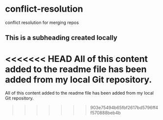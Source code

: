 # conflict-resolution
conflict resolution for merging repos
## This is a subheading created locally

<<<<<<< HEAD
All of this content added to the readme file has been added from my local Git repository.
=======
All of this content added to the readme file has been added from my local Git repository.
>>>>>>> 903e75494b65fbf2617bd5796ff4f570888beb4b
